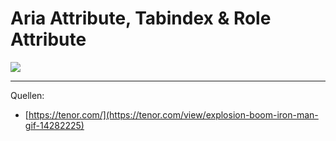 # Aria Attribute, Tabindex & Role Attribute

<img src="<%- config.base %>/static/images/boom-2.gif" class="w-3/4" />

---

Quellen:
- [https://tenor.com/](https://tenor.com/view/explosion-boom-iron-man-gif-14282225)
